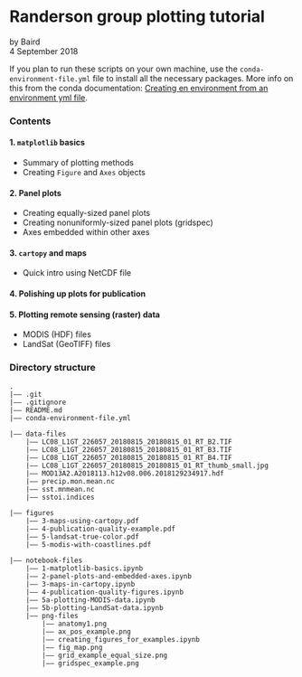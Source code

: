 # Randerson group plotting tutorial

by Baird  
4 September 2018

If you plan to run these scripts on your own machine, use the `conda-environment-file.yml` file to install all the necessary packages.  More info on this from the conda documentation:  [Creating en environment from an environment yml file](https://conda.io/docs/user-guide/tasks/manage-environments.html#creating-an-environment-from-an-environment-yml-file).

### Contents
#### 1. ```matplotlib``` basics
  * Summary of plotting methods
  * Creating ```Figure``` and ```Axes``` objects

#### 2. Panel plots
  * Creating equally-sized panel plots
  * Creating nonuniformly-sized panel plots (gridspec)
  * Axes embedded within other axes

#### 3. ```cartopy``` and maps
  * Quick intro using NetCDF file

#### 4. Polishing up plots for publication

#### 5. Plotting remote sensing (raster) data
  * MODIS (HDF) files
  * LandSat (GeoTIFF) files

### Directory structure

```
.
|—— .git
|—— .gitignore
|—— README.md
|—— conda-environment-file.yml

|—— data-files
    |—— LC08_L1GT_226057_20180815_20180815_01_RT_B2.TIF
    |—— LC08_L1GT_226057_20180815_20180815_01_RT_B3.TIF
    |—— LC08_L1GT_226057_20180815_20180815_01_RT_B4.TIF
    |—— LC08_L1GT_226057_20180815_20180815_01_RT_thumb_small.jpg
    |—— MOD13A2.A2018113.h12v08.006.2018129234917.hdf
    |—— precip.mon.mean.nc
    |—— sst.mnmean.nc
    |—— sstoi.indices

|—— figures
    |—— 3-maps-using-cartopy.pdf
    |—— 4-publication-quality-example.pdf
    |—— 5-landsat-true-color.pdf
    |—— 5-modis-with-coastlines.pdf

|—— notebook-files
    |—— 1-matplotlib-basics.ipynb
    |—— 2-panel-plots-and-embedded-axes.ipynb
    |—— 3-maps-in-cartopy.ipynb
    |—— 4-publication-quality-figures.ipynb
    |—— 5a-plotting-MODIS-data.ipynb
    |—— 5b-plotting-LandSat-data.ipynb
    |—— png-files
        |—— anatomy1.png
        |—— ax_pos_example.png
        |—— creating_figures_for_examples.ipynb
        |—— fig_map.png
        |—— grid_example_equal_size.png
        |—— gridspec_example.png
```
